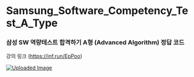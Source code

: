 # Samsung_Software_Competency_Test_A_Type
### 삼성 SW 역량테스트 합격하기 A형 (Advanced Algorithm) 정답 코드

   
   
강의 링크 (https://inf.run/EpPoo)

[![Uploaded Image](https://github.com/user-attachments/assets/d123c5bf-47dd-4162-b9fd-be9b6f7f5cbe)](https://inf.run/9CR8T)
